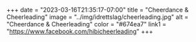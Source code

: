 +++
date = "2023-03-16T21:35:17-07:00"
title = "Cheerdance & Cheerleading"
image = "../img/idrettslag/cheerleading.jpg"
alt = "Cheerdance & Cheerleading"
color = "#674ea7"
link1 = "https://www.facebook.com/hibicheerleading"
+++